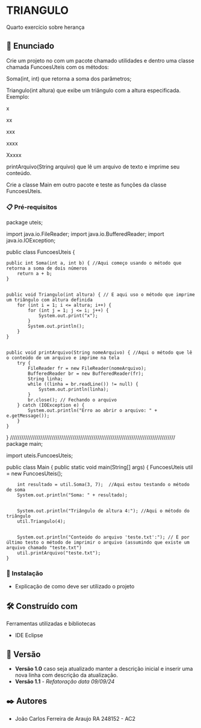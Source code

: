 # TRIANGULO

Quarto exercício sobre herança

## 🚀 Enunciado

Crie um projeto no com um pacote chamado utilidades e dentro uma classe chamada FuncoesUteis com os métodos:

Soma(int, int) que retorna a soma dos parâmetros;

Triangulo(int altura) que exibe um triângulo com a altura especificada. Exemplo:

x

xx

xxx

xxxx

Xxxxx

printArquivo(String arquivo) que lê um arquivo de texto e imprime seu conteúdo.

Crie a classe Main em outro pacote e teste as funções da classe FuncoesUteis.

### 📋 Pré-requisitos

package uteis;

import java.io.FileReader;
import java.io.BufferedReader;
import java.io.IOException;

public class FuncoesUteis {

    
    public int Soma(int a, int b) { //Aqui começo usando o método que retorna a soma de dois números     
        return a + b;
    }

    
    public void Triangulo(int altura) { // E aqui uso o método que imprime um triângulo com altura definida
        for (int i = 1; i <= altura; i++) {
            for (int j = 1; j <= i; j++) {
                System.out.print("x");
            }
            System.out.println(); 
        }
    }

    
    public void printArquivo(String nomeArquivo) { //Aqui o método que lê o conteúdo de um arquivo e imprime na tela
        try {
            FileReader fr = new FileReader(nomeArquivo);
            BufferedReader br = new BufferedReader(fr);
            String linha;
            while ((linha = br.readLine()) != null) {
                System.out.println(linha);
            }
            br.close(); // Fechando o arquivo
        } catch (IOException e) {
            System.out.println("Erro ao abrir o arquivo: " + e.getMessage());
        }
    }
}
///////////////////////////////////////////////////////////////////////////////////////
package main;

import uteis.FuncoesUteis;

public class Main {
    public static void main(String[] args) {
        FuncoesUteis util = new FuncoesUteis();
        
      
        int resultado = util.Soma(3, 7);  //Aqui estou testando o método de soma
        System.out.println("Soma: " + resultado);
        
        
        System.out.println("Triângulo de altura 4:"); //Aqui o método do triângulo
        util.Triangulo(4);
        
        
        System.out.println("Conteúdo do arquivo 'teste.txt':"); // E por último testo o método de imprimir o arquivo (assumindo que existe um arquivo chamado "teste.txt")
        util.printArquivo("teste.txt");
    }

### 🔧 Instalação

* Explicação de como deve ser utilizado o projeto

## 🛠️ Construído com

Ferramentas utilizadas e bibliotecas

* IDE Eclipse

## 📌 Versão

* **Versão 1.0** caso seja atualizado manter a descrição inicial e inserir uma nova linha com descrição da atualização.
* **Versão 1.1** - *Refatoração* *data 09/09/24*

## ✒️ Autores

* João Carlos Ferreira de Araujo RA 248152 - AC2

